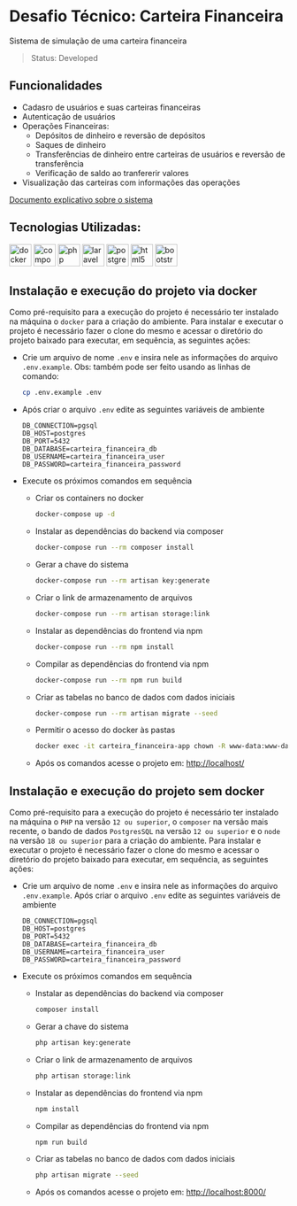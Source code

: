 # Desafio Técnico: Carteira Financeira

Sistema de simulação de uma carteira financeira

> Status: Developed

## Funcionalidades

-   Cadasro de usuários e suas carteiras financeiras
-   Autenticação de usuários
-   Operações Financeiras:
    -   Depósitos de dinheiro e reversão de depósitos
    -   Saques de dinheiro
    -   Transferências de dinheiro entre carteiras de usuários e reversão de transferência
    -   Verificação de saldo ao tranfererir valores
-   Visualização das carteiras com informações das operações

[Documento explicativo sobre o sistema](https://drive.google.com/file/d/1Leu9tAIKizo8rwkOaOXqAN3aGrORg_Xu/view?usp=sharing)

## Tecnologias Utilizadas:

<img src="https://cdn.jsdelivr.net/gh/devicons/devicon/icons/docker/docker-original-wordmark.svg" alt="docker" width="40" height="40" style="max-width:100%;"></img>
<img src="https://cdn.jsdelivr.net/gh/devicons/devicon/icons/composer/composer-original.svg" alt="composer" width="40" height="40" style="max-width:100%;"></img>
<img src="https://cdn.jsdelivr.net/gh/devicons/devicon/icons/php/php-original.svg" alt="php" width="40" height="40" style="max-width:100%;"></img>
<img src="https://cdn.jsdelivr.net/gh/devicons/devicon@latest/icons/laravel/laravel-original.svg" alt="laravel" width="40" height="40" style="max-width:100%;"></img>
<img src="https://cdn.jsdelivr.net/gh/devicons/devicon/icons/postgresql/postgresql-original-wordmark.svg" alt="postgresql" width="40" height="40" style="max-width:100%;"></img>
<img src="https://cdn.jsdelivr.net/gh/devicons/devicon/icons/html5/html5-original.svg" alt="html5" width="40" height="40" style="max-width:100%;"></img>
<img src="https://cdn.jsdelivr.net/gh/devicons/devicon/icons/bootstrap/bootstrap-original.svg" alt="bootstrap" width="40" height="40" style="max-width:100%;"></img>

## Instalação e execução do projeto via docker

Como pré-requisito para a execução do projeto é necessário ter instalado na máquina o `docker` para a criação do ambiente. Para instalar e executar o projeto é necessário fazer o clone do mesmo e acessar o diretório do projeto baixado para executar, em sequência, as seguintes ações:

-   Crie um arquivo de nome `.env` e insira nele as informações do arquivo `.env.example`. Obs: também pode ser feito usando as linhas de comando:
    ```bash
    cp .env.example .env
    ```

-   Após criar o arquivo `.env` edite as seguintes variáveis de ambiente
    ```
    DB_CONNECTION=pgsql
    DB_HOST=postgres
    DB_PORT=5432
    DB_DATABASE=carteira_financeira_db
    DB_USERNAME=carteira_financeira_user
    DB_PASSWORD=carteira_financeira_password
    ```

-   Execute os próximos comandos em sequência

    -   Criar os containers no docker
        ```bash
        docker-compose up -d
        ```
    -   Instalar as dependências do backend via composer
        ```bash
        docker-compose run --rm composer install
        ```
    -   Gerar a chave do sistema
        ```bash
        docker-compose run --rm artisan key:generate
        ```
    -   Criar o link de armazenamento de arquivos
        ```bash
        docker-compose run --rm artisan storage:link
        ```
    -   Instalar as dependências do frontend via npm
        ```bash
        docker-compose run --rm npm install
        ```
    -   Compilar as dependências do frontend via npm
        ```bash
        docker-compose run --rm npm run build
        ```
    -   Criar as tabelas no banco de dados com dados iniciais
        ```bash
        docker-compose run --rm artisan migrate --seed
        ```
    -   Permitir o acesso do docker às pastas
        ```bash
        docker exec -it carteira_financeira-app chown -R www-data:www-data /var/www/storage
        ```
    -   Após os comandos acesse o projeto em: [http://localhost/](http://localhost/)

## Instalação e execução do projeto sem docker

Como pré-requisito para a execução do projeto é necessário ter instalado na máquina o `PHP` na versão `12 ou superior`, o `composer` na versão mais recente, o bando de dados `PostgresSQL` na versão `12 ou superior` e o `node` na versão `18 ou superior` para a criação do ambiente. Para instalar e executar o projeto é necessário fazer o clone do mesmo e acessar o diretório do projeto baixado para executar, em sequência, as seguintes ações:

-   Crie um arquivo de nome `.env` e insira nele as informações do arquivo `.env.example`. Após criar o arquivo `.env` edite as seguintes variáveis de ambiente
    ```
    DB_CONNECTION=pgsql
    DB_HOST=postgres
    DB_PORT=5432
    DB_DATABASE=carteira_financeira_db
    DB_USERNAME=carteira_financeira_user
    DB_PASSWORD=carteira_financeira_password
    ```

-   Execute os próximos comandos em sequência
    -   Instalar as dependências do backend via composer
        ```bash
        composer install
        ```
    -   Gerar a chave do sistema
        ```bash
        php artisan key:generate
        ```
    -   Criar o link de armazenamento de arquivos
        ```bash
        php artisan storage:link
        ```
    -   Instalar as dependências do frontend via npm
        ```bash
        npm install
        ```
    -   Compilar as dependências do frontend via npm
        ```bash
        npm run build
        ```
    -   Criar as tabelas no banco de dados com dados iniciais
        ```bash
        php artisan migrate --seed
        ```
    -   Após os comandos acesse o projeto em: [http://localhost:8000/](http://localhost:8000/)
